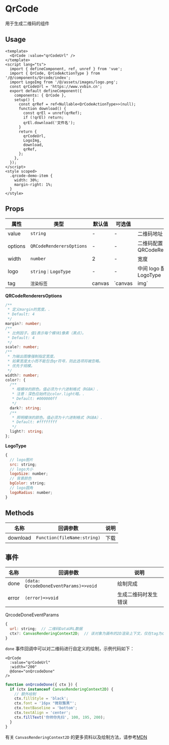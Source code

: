 # QrCode

用于生成二维码的组件

## Usage

```vue
<template>
  <QrCode :value="qrCodeUrl" />
</template>
<script lang="ts">
  import { defineComponent, ref, unref } from 'vue';
  import { QrCode, QrCodeActionType } from '/@/components/Qrcode/index';
  import LogoImg from '/@/assets/images/logo.png';
  const qrCodeUrl = 'https://www.vvbin.cn';
  export default defineComponent({
    components: { QrCode },
    setup() {
      const qrRef = ref<Nullable<QrCodeActionType>>(null);
      function download() {
        const qrEl = unref(qrRef);
        if (!qrEl) return;
        qrEl.download('文件名');
      }
      return {
        qrCodeUrl,
        LogoImg,
        download,
        qrRef,
      };
    },
  });
</script>
<style scoped>
  .qrcode-demo-item {
    width: 30%;
    margin-right: 1%;
  }
</style>
```

## Props

| 属性    | 类型                     | 默认值 | 可选值  | 说明                                  |
| ------- | ------------------------ | ------ | ------- | ------------------------------------- |
| value   | `string`                 | -      | -       | 二维码地址                            |
| options | `QRCodeRenderersOptions` | -      | -       | 二维码配置 ,见 QRCodeRenderersOptions |
| width   | `number`                 | 2    | -       | 宽度                                  |
| logo    | `string｜LogoType`       | -      | -       | 中间 logo 配置，见 LogoType           |
| tag     | `渲染标签`               | canvas | `canvas | img`                                  | img 不支持内嵌 logo |

**QRCodeRenderersOptions**

```ts
/**
 * 定义margin的宽度。.
 * Default: 4
 */
margin?: number;
/**
 * 比例因子。值1表示每个模块1像素（黑点）。
 * Default: 4
 */
scale?: number;
/**
 * 为输出图像强制指定宽度。
 * 如果宽度太小而不能包含qr符号，则此选项将被忽略。
 * 优先于规模。
 */
width?: number;
color?: {
  /**
   * 暗模块的颜色。值必须为十六进制格式（RGBA）.
   * 注意：深色应始终比color.light暗。.
   * Default: #000000ff
   */
  dark?: string;
  /**
   * 照明模块的颜色。值必须为十六进制格式（RGBA）.
   * Default: #ffffffff
   */
  light?: string;
};

```

**LogoType**

```js
{
  // logo图片
  src: string;
  // logo大小
  logoSize: number;
  // 背景颜色
  bgColor: string;
  // logo圆角
  logoRadius: number;
}
```

## Methods

| 名称     | 回调参数                    | 说明 |
| -------- | --------------------------- | ---- |
| download | `Function(fileName:string)` | 下载 |

## 事件

| 名称     | 回调参数                    | 说明 |
| -------- | --------------------------- | ---- |
| done | `(data: QrcodeDoneEventParams)=>void` | 绘制完成 |
| error | `(error)=>void` | 生成二维码时发生错误 |

QrcodeDoneEventParams

```js
{
  url: string;  // 二维码DataURL数据
  ctx?: CanvasRenderingContext2D;  // 该对象为画布的2D渲染上下文，仅在tag为canvas时有效，可用于自定义绘制
}
```

`done` 事件回调中可以对二维码进行自定义的绘制，示例代码如下：

```vue
<QrCode
  :value="qrCodeUrl"
  :width="200"
  @done="onQrcodeDone"
/>
```
```js
function onQrcodeDone({ ctx }) {
  if (ctx instanceof CanvasRenderingContext2D) {
    // 额外绘制
    ctx.fillStyle = 'black';
    ctx.font = '16px "微软雅黑"';
    ctx.textBaseline = 'bottom';
    ctx.textAlign = 'center';
    ctx.fillText('你帅你先扫', 100, 195, 200);
  }
}
```

有关 `CanvasRenderingContext2D` 的更多资料以及绘制方法，请参考[MDN](https://developer.mozilla.org/zh-CN/docs/Web/API/CanvasRenderingContext2D)
